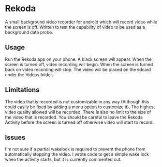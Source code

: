 Rekoda
======

A small background video recorder for android which will record video while the
screen is off. Written to test the capability of video to be used as a background
data probe.

Usage
-----

Run the Rekoda app on your phone. A black screen will appear. When the screen
is turned off, video recording will begin. When the screen is turned back on
video recording will stop. The video will be placed on the sdcard under the
Videos folder.

Limitations
-----------

The video that is recorded is not customizable in any way (Although this could
easily be fixed by adding a menu option to customize it). The highest video
quality allowed will be recorded. There is also no limit to the size of the
video that is recorded. You should be careful to leave the Rekoda Activity
before the screen is turned off otherwise video will start to record.

Issues
------

I'm not sure if a partial wakelock is required to prevent the phone from automatically
stopping the video. I wrote code to get a simple wake lock when the activity starts,
but it is currently commented out.